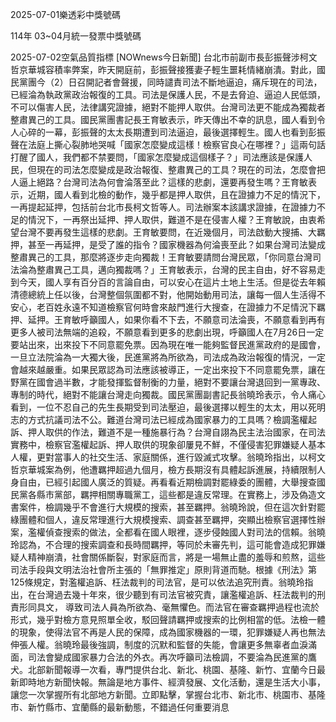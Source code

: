 
2025-07-01樂透彩中獎號碼

                                
114年 03~04月統一發票中獎號碼
                             
2025-07-02空氣品質指標
                              [NOWnews今日新聞] 台北市前副市長彭振聲涉柯文哲京華城容積率弊案，昨天開庭前，彭振聲接獲妻子輕生噩耗情緒崩潰。對此，國民黨團今（2）日召開記者會聲援，同時譴責司法不斷地逼迫，痛斥現在的司法，已經淪為執政黨政治報復的工具。司法是保護人民，不是去脅迫、逼迫人民低頭，不可以傷害人民，法律講究證據，絕對不能押人取供。台灣司法更不能成為獨裁者整肅異己的工具。國民黨團書記長王育敏表示，昨天傳出不幸的訊息，國人看到令人心碎的一幕，彭振聲的太太長期遭到司法逼迫，最後選擇輕生。國人也看到彭振聲在法庭上撕心裂肺地哭喊「國家怎麼變成這樣！檢察官良心在哪裡？」這兩句話打醒了國人，我們都不禁要問，「國家怎麼變成這個樣子？」司法應該是保護人民，但現在的司法怎麼變成是政治報復、整肅異己的工具？現在的司法，怎麼會把人逼上絕路？台灣司法為何會淪落至此？這樣的悲劇，還要再發生嗎？王育敏表示，近期，國人看到北檢的動作，幾乎都是押人取供，且在證據力不足的情況下，一再提起延押，包括前台北市長柯文哲等人。司法辦案本該講求證據，在證據力不足的情況下，一再祭出延押、押人取供，難道不是在侵害人權？王育敏說，由衷希望台灣不要再發生這樣的悲劇。王育敏要問，在近幾個月，司法啟動大搜捕、大羈押，甚至一再延押，是受了誰的指令？國家機器為何淪喪至此？如果台灣司法變成整肅異己的工具，那麼將逐步走向獨裁！王育敏要請問台灣民眾，「你同意台灣司法淪為整肅異己工具，邁向獨裁嗎？」王育敏表示，台灣的民主自由，好不容易走到今天，國人享有百分百的言論自由，可以安心在這片土地上生活。但是從去年賴清德總統上任以後，台灣整個氛圍都不對，他開始動用司法，讓每一個人生活得不安心，老百姓永遠不知道檢察官何時會來敲門進行大搜查，在證據力不足情況下羈押、延押。王育敏呼籲國人，如果你看不下去，不願意司法淪喪，不願意看到再有更多人被司法無端的追殺，不願意看到更多的悲劇出現，呼籲國人在7月26日一定要站出來，出來投下不同意罷免票。因為現在唯一能夠監督民進黨政府的是國會，一旦立法院淪為一大獨大後，民進黨將為所欲為，司法成為政治報復的情況，一定會越來越嚴重。如果民眾認為司法應該被導正，一定出來投下不同意罷免票，讓在野黨在國會過半數，才能發揮監督制衡的力量，絕對不要讓台灣退回到一黨專政、專制的時代，絕對不能讓台灣走向獨裁。國民黨團副書記長翁曉玲表示，令人痛心看到，一位不忍自己的先生長期受到司法壓迫，最後選擇以輕生的太太，用以死明志的方式抗議司法不公。難道台灣司法已經成為國家暴力的工具嗎？檢調濫權起訴、押人取供的作法，難道不是一種施暴行為？台灣自詡為民主法治國家，在司法實務中，檢察官濫權起訴、押人取供的現象卻屢見不鮮，不僅侵害犯罪嫌疑人基本人權，更對當事人的社交生活、家庭關係，進行毀滅式攻擊。翁曉玲指出，以柯文哲京華城案為例，他遭羈押超過九個月，檢方長期沒有具體起訴進展，持續限制人身自由，已經引起國人廣泛的質疑。再看看近期檢調對罷綠委的團體，大舉搜查國民黨各縣市黨部，羈押相關專職黨工，這些都是違反常理。在實務上，涉及偽造文書案件，檢調幾乎不會進行大規模的搜索，甚至羈押。翁曉玲說，但在這次針對罷綠團體和個人，違反常理進行大規模搜索、調查甚至羈押，突顯出檢察官選擇性辦案，濫權偵查搜索的做法，全都看在國人眼裡，逐步侵蝕國人對司法的信賴。翁曉玲認為，不合理的搜索調查和長時間羈押，等同於未審先判，這可能會造成犯罪嫌疑人精神崩潰，社會關係斷裂，對家庭而言，將是一場無止盡的羞辱和煎熬，這些司法手段與文明法治社會所主張的「無罪推定」原則背道而馳。根據《刑法》第125條規定，對濫權追訴、枉法裁判的司法官，是可以依法追究刑責。翁曉玲指出，在台灣過去幾十年來，很少聽到有司法官被究責，讓濫權追訴、枉法裁判的刑責形同具文， 導致司法人員為所欲為、毫無懼色。而法官在審查羈押過程也流於形式，幾乎對檢方意見照單全收，駁回聲請羈押或搜索的比例相當的低。法檢一體的現象，使得法官不再是人民的保障，成為國家機器的一環，犯罪嫌疑人再也無法伸張人權。翁曉玲最後強調，制度的沉默和監督的失能，會讓更多無辜者血淚滿面，司法會變成國家暴力合法的外衣。再次呼籲司法檢調，不要淪為民進黨的鷹犬。北部新聞報導一次看，專門提供台北、新北、桃園、基隆、新竹、宜蘭今日最新即時地方新聞快報。無論是地方事件、經濟發展、文化活動，還是生活大小事，讓您一次掌握所有北部地方新聞。立即點擊，掌握台北市、新北市、桃園市、基隆市、新竹縣市、宜蘭縣的最新動態，不錯過任何重要消息